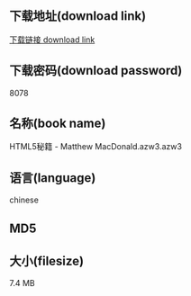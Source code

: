 ## 下载地址(download link)
[下载链接 download link](https://tutu365.netlify.app/?s=HTML5%E7%A7%98%E7%B1%8D+-+Matthew+MacDonald.azw3)

## 下载密码(download password)
8078

## 名称(book name)
HTML5秘籍 - Matthew MacDonald.azw3.azw3

## 语言(language)
chinese

## MD5


## 大小(filesize)
7.4 MB
